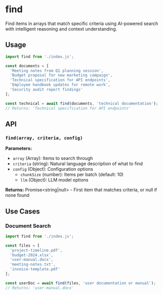 # find

Find items in arrays that match specific criteria using AI-powered search with intelligent reasoning and context understanding.

## Usage

```javascript
import find from './index.js';

const documents = [
  'Meeting notes from Q1 planning session',
  'Budget proposal for new marketing campaign',
  'Technical specification for API endpoints',
  'Employee handbook updates for remote work',
  'Security audit report findings'
];

const technical = await find(documents, 'technical documentation');
// Returns: 'Technical specification for API endpoints'
```

## API

### `find(array, criteria, config)`

**Parameters:**
- `array` (Array): Items to search through
- `criteria` (string): Natural language description of what to find
- `config` (Object): Configuration options
  - `chunkSize` (number): Items per batch (default: 10)
  - `llm` (Object): LLM model options

**Returns:** Promise<string|null> - First item that matches criteria, or null if none found

## Use Cases

### Document Search
```javascript
import find from './index.js';

const files = [
  'project-timeline.pdf',
  'budget-2024.xlsx',
  'user-manual.docx',
  'meeting-notes.txt',
  'invoice-template.pdf'
];

const userDoc = await find(files, 'user documentation or manual');
// Returns: 'user-manual.docx'
```
